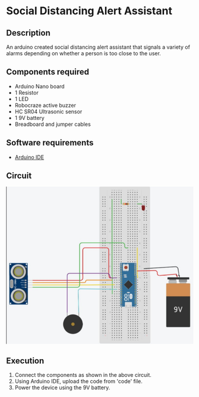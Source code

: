 Social Distancing Alert Assistant
=============

## Description
An arduino created social distancing alert assistant that signals a variety of alarms depending on whether a person is too close to the user.

## Components required
* Arduino Nano board
* 1 Resistor
* 1 LED
* Robocraze active buzzer
* HC SR04 Ultrasonic sensor
* 1 9V battery
* Breadboard and jumper cables

## Software requirements
* [Arduino IDE](https://www.arduino.cc/en/software)

## Circuit
![](circuit.jpg)

## Execution
1. Connect the components as shown in the above circuit.
2. Using Arduino IDE, upload the code from 'code' file.
3. Power the device using the 9V battery.


